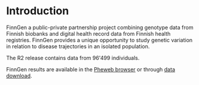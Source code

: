 # Introduction

FinnGen a public-private partnership project combining genotype data from Finnish biobanks and digital health record data from Finnish health registries. FinnGen provides a unique opportunity to study genetic variation in relation to disease trajectories in an isolated population.

The R2 release contains data from 96'499 individuals. 

FinnGen results are available in the [Pheweb browser](pheweb/manhattanplot.md) or through [data download](data-download.md). 

